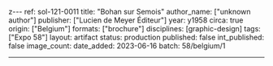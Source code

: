 z---
ref: sol-121-0011
title: "Bohan sur Semois"
author_name: ["unknown author"]
publisher: ["Lucien de Meyer Éditeur"]
year: y1958
circa: true
origin: ["Belgium"]
formats: ["brochure"]
disciplines: [graphic-design]
tags: ["Expo 58"]
layout: artifact
status: production
published: false
int_published: false
image_count:
date_added: 2023-06-16
batch: 58/belgium/1

---
